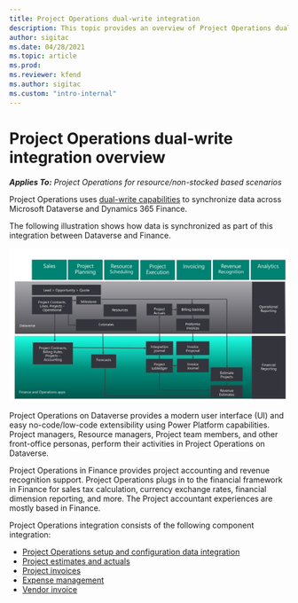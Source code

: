 ```yaml
---
title: Project Operations dual-write integration 
description: This topic provides an overview of Project Operations dual-write integration.
author: sigitac
ms.date: 04/28/2021
ms.topic: article
ms.prod:
ms.reviewer: kfend 
ms.author: sigitac
ms.custom: "intro-internal"
---
```


# Project Operations dual-write integration overview

_**Applies To:** Project Operations for resource/non-stocked based scenarios_

Project Operations uses [dual-write capabilities](/dynamics365/fin-ops-core/dev-itpro/data-entities/dual-write/dual-write-home-page) to synchronize data across Microsoft Dataverse and Dynamics 365 Finance.

The following illustration shows how data is synchronized as part of this integration between Dataverse and Finance.

![Project Operations data flows overview](./media/ProjectOperationsFlows.jpg)

Project Operations on Dataverse provides a modern user interface (UI) and easy no-code/low-code extensibility using Power Platform capabilities. Project managers, Resource managers, Project team members, and other front-office personas, perform their activities in Project Operations on Dataverse.

Project Operations in Finance provides project accounting and revenue recognition support. Project Operations plugs in to the financial framework in Finance for sales tax calculation, currency exchange rates, financial dimension reporting, and more. The Project accountant experiences are mostly based in Finance.

Project Operations integration consists of the following component integration:


- [Project Operations setup and configuration data integration](resource-dual-write-setup-integration.md) 
- [Project estimates and actuals](resource-dual-write-estimates-actuals.md)
- [Project invoices](resource-dual-write-project-invoice.md)
- [Expense management](resource-dual-write-expense.md)
- [Vendor invoice](resource-dual-write-vendor-invoice.md)
